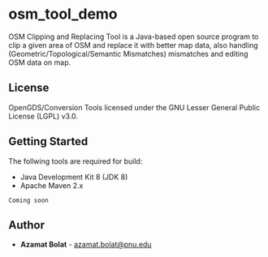 # osm_tool_demo
OSM Clipping and Replacing Tool is a Java-based open source program to clip a given area of OSM and replace it with better map data, also handling (Geometric/Topological/Semantic Mismatches) mismatches and editing OSM data on map.

## License
OpenGDS/Conversion Tools licensed under the GNU Lesser General Public License (LGPL) v3.0.

## Getting Started
The follwing tools are required for build:
* Java Development Kit 8 (JDK 8)
* Apache Maven 2.x 

```
Coming soon
```

## Author
* **Azamat Bolat** - azamat.bolat@pnu.edu